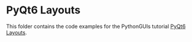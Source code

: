 # PyQt6 Layouts

This folder contains the code examples for the PythonGUIs tutorial [PyQt6 Layouts](https://www.pythonguis.com/tutorials/pyqt6-layouts/).
